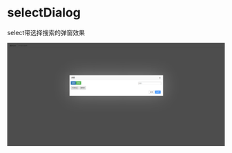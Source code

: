 # selectDialog
select带选择搜索的弹窗效果

![预览](https://github.com/lizenghua/selectDialog/blob/master/%E6%95%88%E6%9E%9C%E9%A2%84%E8%A7%88.png)
